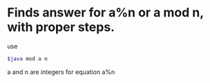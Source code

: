 # Finds answer for a%n or a mod n, with proper steps.
use 
```sh
$java mod a n
```
a and n are integers for equation a%n
